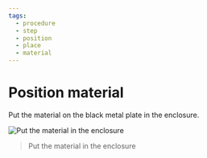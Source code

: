 ```yaml
---
tags:
  - procedure
  - step
  - position
  - place
  - material
---
```


# Position material

Put the material on the black metal plate in the enclosure.

![Put the material in the enclosure](position_material.jpg)

> Put the material in the enclosure
